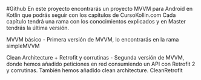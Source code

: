 #Github
En este proyecto encontrarás un proyecto MVVM para Android en Kotlin que podrás seguir con los capítulos de CursoKollin.com Cada capítulo tendrá una rama con los conocimientos explicados y en Master tendrás la última versión.

MVVM básico - Primera versión de MVVM, lo encontrarás en la rama simpleMVVM

Clean Architecture + Retrofit y corrutinas - Segunda versión de MVVM, donde hemos añadido peticiones en red consumiendo un API con Retrofit 2 y corrutinas. También hemos añadido clean architecture. CleanRetrofit
